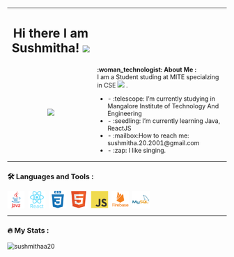 


<table>
<tr>
    <td> <h1 align="center">
        Hi there I am Sushmitha!
        <img src="https://media.giphy.com/media/hvRJCLFzcasrR4ia7z/giphy.gif" width="30px"/>
      </h1>
    </td>
   
</tr>

<tr>
    <td rowspan="5">
        <div id="header" align="center">
            <img src="https://media.giphy.com/media/hpXdHPfFI5wTABdDx9/giphy.gif" width="420"/>
          </div>
    </td>
    <td>
         <b>:woman_technologist: About Me :</b><br />
         I am a Student studing at MITE specialzing in CSE <img src="https://media.giphy.com/media/WUlplcMpOCEmTGBtBW/giphy.gif" width="30"> .
        <ul>
            <li>
                - :telescope:  I’m currently studying in Mangalore Institute of Technology And Engineering
            </li>
            <li>
                - :seedling:  I’m currently learning Java, ReactJS
            </li>
            <li>
                - :mailbox:How to reach me: sushmitha.20.2001@gmail.com  
            </li>
            <li>
              - :zap: I like singing.
            </li>
         </ul> 
    </td>
</tr>
    
</tr>
</table>


<!-- labguage -->
### :hammer_and_wrench: Languages and Tools :
<div>
  <img src="https://github.com/devicons/devicon/blob/master/icons/java/java-original-wordmark.svg" title="Java" alt="Java" width="40" height="40"/>&nbsp;
  <img src="https://github.com/devicons/devicon/blob/master/icons/react/react-original-wordmark.svg" title="React" alt="React" width="40" height="40"/>&nbsp;
  <img src="https://github.com/devicons/devicon/blob/master/icons/css3/css3-plain-wordmark.svg"  title="CSS3" alt="CSS" width="40" height="40"/>&nbsp;
  <img src="https://github.com/devicons/devicon/blob/master/icons/html5/html5-original.svg" title="HTML5" alt="HTML" width="40" height="40"/>&nbsp;
  <img src="https://github.com/devicons/devicon/blob/master/icons/javascript/javascript-original.svg" title="JavaScript" alt="JavaScript" width="40" height="40"/>&nbsp;
  <img src="https://github.com/devicons/devicon/blob/master/icons/firebase/firebase-plain-wordmark.svg" title="Firebase" alt="Firebase" width="40" height="40"/>&nbsp;
  <img src="https://github.com/devicons/devicon/blob/master/icons/mysql/mysql-original-wordmark.svg" title="MySQL"  alt="MySQL" width="40" height="40"/>&nbsp;
</div>





<!-- status -->
---

### :fire: My Stats :
<p><img align="center" src="https://github-readme-streak-stats.herokuapp.com/?user=sushmithaa20&" alt="
sushmithaa20" /></p>
